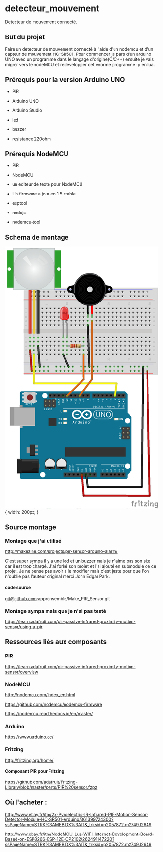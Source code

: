 # detecteur_mouvement
Detecteur de mouvement connecté.

## But du projet

Faire un detecteur de mouvement connecté à l'aide d'un nodemcu et d'un capteur de mouvement HC-SR501.
Pour commencer je pars d'un arduino UNO avec un programme dans le langage d'origine(C/C++) ensuite je vais migrer vers le nodeMCU et redevelopper cet enorme programme :p en lua.

## Prérequis pour la version Arduino UNO 

* PIR

* Arduino UNO

* Arduino Studio 

* led

* buzzer

* resistance 220ohm


## Prérequis NodeMCU

* PIR

* NodeMCU  

* un editeur de texte pour NodeMCU

* Un firmware a jour en 1.5 stable

* esptool

* nodejs

* nodemcu-tool


## Schema de montage

![Montage Arduino](PIR_buzzer_led_bb.png) { width: 200px; }


## Source montage 

### Montage que j'ai utilisé

http://makezine.com/projects/pir-sensor-arduino-alarm/

C'est super sympa il y a une led et un buzzer mais je n'aime pas son site car il est trop chargé. J'ai forké son projet et l'ai ajouté en submodule de ce projet. Je ne pense pas avoir à le modifier mais c'est juste pour que l'on n'oublie pas l'auteur original merci John Edgar Park.

#### code source

git@github.com:apprensemble/Make_PIR_Sensor.git

### Montage sympa mais que je n'ai pas testé

https://learn.adafruit.com/pir-passive-infrared-proximity-motion-sensor/using-a-pir


## Ressources liés aux composants

### PIR

https://learn.adafruit.com/pir-passive-infrared-proximity-motion-sensor/overview

### NodeMCU

http://nodemcu.com/index_en.html

https://github.com/nodemcu/nodemcu-firmware

https://nodemcu.readthedocs.io/en/master/

### Arduino

https://www.arduino.cc/

### Fritzing

http://fritzing.org/home/


#### Composant PIR pour Fritzing

https://github.com/adafruit/Fritzing-Library/blob/master/parts/PIR%20sensor.fzpz


## Où l'acheter :

http://www.ebay.fr/itm/2x-Pyroelectric-IR-Infrared-PIR-Motion-Sensor-Detector-Module-HC-SR501-Arduino/361399724300?ssPageName=STRK%3AMEBIDX%3AIT&_trksid=p2057872.m2749.l2649

 http://www.ebay.fr/itm/NodeMCU-Lua-WIFI-Internet-Development-Board-Based-on-ESP8266-ESP-12E-CP2102/262491147220?ssPageName=STRK%3AMEBIDX%3AIT&_trksid=p2057872.m2749.l2649
